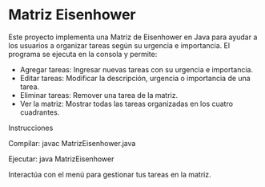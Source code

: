 # Matriz Eisenhower
Este proyecto implementa una Matriz de Eisenhower en Java para ayudar a los usuarios a organizar tareas según su urgencia e importancia. El programa se ejecuta en la consola y permite:
- Agregar tareas: Ingresar nuevas tareas con su urgencia e importancia.
- Editar tareas: Modificar la descripción, urgencia o importancia de una tarea.
- Eliminar tareas: Remover una tarea de la matriz.
- Ver la matriz: Mostrar todas las tareas organizadas en los cuatro cuadrantes.
  
Instrucciones

Compilar: javac MatrizEisenhower.java

Ejecutar: java MatrizEisenhower

Interactúa con el menú para gestionar tus tareas en la matriz.
